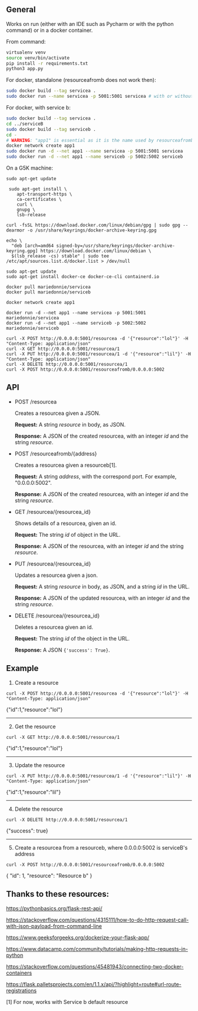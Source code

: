 ## General

Works on run (either with an IDE such as Pycharm or with the python command) or in a docker container.

From command:
```bash
virtualenv venv
source venv/bin/activate
pip install -r requirements.txt
python3 app.py
```

For docker, standalone (resourceafromb does not work then):
```bash
sudo docker build --tag servicea .
sudo docker run --name servicea -p 5001:5001 servicea # with or without -d after run (for the daemon)
```

For docker, with service b:
```bash
sudo docker build --tag servicea .
cd ../serviceB
sudo docker build --tag serviceb .
cd -
# WARNING: "app1" is essential as it is the name used by resourceafromb from serviceA to find serviceB (cf [app.py](../app.py#52) )
docker network create app1
sudo docker run -d --net app1 --name servicea -p 5001:5001 servicea
sudo docker run -d --net app1 --name serviceb -p 5002:5002 serviceb
```

On a G5K machine:

```
sudo apt-get update

 sudo apt-get install \
    apt-transport-https \
    ca-certificates \
    curl \
    gnupg \
    lsb-release

curl -fsSL https://download.docker.com/linux/debian/gpg | sudo gpg --dearmor -o /usr/share/keyrings/docker-archive-keyring.gpg

echo \
  "deb [arch=amd64 signed-by=/usr/share/keyrings/docker-archive-keyring.gpg] https://download.docker.com/linux/debian \
  $(lsb_release -cs) stable" | sudo tee /etc/apt/sources.list.d/docker.list > /dev/null

sudo apt-get update
sudo apt-get install docker-ce docker-ce-cli containerd.io

docker pull mariedonnie/servicea
docker pull mariedonnie/serviceb

docker network create app1

docker run -d --net app1 --name servicea -p 5001:5001 mariedonnie/servicea
docker run -d --net app1 --name serviceb -p 5002:5002 mariedonnie/serviceb

curl -X POST http://0.0.0.0:5001/resourcea -d '{"resource":"lol"}' -H "Content-Type: application/json"
curl -X GET http://0.0.0.0:5001/resourcea/1
curl -X PUT http://0.0.0.0:5001/resourcea/1 -d '{"resource":"lil"}' -H "Content-Type: application/json"
curl -X DELETE http://0.0.0.0:5001/resourcea/1
curl -X POST http://0.0.0.0:5001/resourceafromb/0.0.0.0:5002
```


## API

- POST /resourcea
  
  Creates a resourcea given a JSON.

  **Request:** A string *resource* in body, as JSON.
  
  **Response:** A JSON of the created resourcea, with an integer *id* and the string *resource*.
- POST /resourceafromb/{address}
  
  Creates a resourcea given a resourceb[1].

  **Request:** A string *address*, with the correspond port. For example, "0.0.0.0:5002".
  
  **Response:** A JSON of the created resourcea, with an integer *id* and the string *resource*.
- GET /resourcea/{resourcea_id}
  
  Shows details of a resourcea, given an id.

  **Request:** The string *id* of object in the URL.
  
  **Response:** A JSON of the resourcea, with an integer *id* and the string *resource*.
- PUT /resourcea/{resourcea_id}
  
  Updates a resourcea given a json.

  **Request:** A string *resource* in body, as JSON, and a string *id* in the URL.
  
  **Response:** A JSON of the updated resourcea, with an integer *id* and the string *resource*.
- DELETE /resourcea/{resourcea_id}
  
  Deletes a resourcea given an id.

  **Request:** The string *id* of the object in the URL.
  
  **Response:** A JSON `{'success': True}`.



## Example

1. Create a resource
```
curl -X POST http://0.0.0.0:5001/resourcea -d '{"resource":"lol"}' -H "Content-Type: application/json"
```
{"id":1,"resource":"lol"}

---

2. Get the resource
```
curl -X GET http://0.0.0.0:5001/resourcea/1
```
{"id":1,"resource":"lol"}

---

3. Update the resource
```
curl -X PUT http://0.0.0.0:5001/resourcea/1 -d '{"resource":"lil"}' -H "Content-Type: application/json"
```
{"id":1,"resource":"lil"}

---

4. Delete the resource
```
curl -X DELETE http://0.0.0.0:5001/resourcea/1
```
{"success": true}

---

5. Create a resourcea from a resourceb, where 0.0.0.0:5002 is serviceB's address
```
curl -X POST http://0.0.0.0:5001/resourceafromb/0.0.0.0:5002
```
{
  "id": 1, 
  "resource": "Resource b"
}

## Thanks to these resources:
https://pythonbasics.org/flask-rest-api/

https://stackoverflow.com/questions/4315111/how-to-do-http-request-call-with-json-payload-from-command-line

https://www.geeksforgeeks.org/dockerize-your-flask-app/

https://www.datacamp.com/community/tutorials/making-http-requests-in-python

https://stackoverflow.com/questions/45481943/connecting-two-docker-containers

https://flask.palletsprojects.com/en/1.1.x/api/?highlight=route#url-route-registrations


[1] For now, works with Service b default resource
